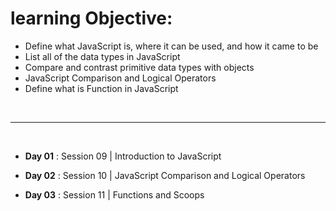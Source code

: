 # learning Objective:
- Define what JavaScript is, where it can be used, and how it came to be
- List all of the data types in JavaScript
- Compare and contrast primitive data types with objects
- JavaScript Comparison and Logical Operators
- Define what is Function in JavaScript 

<br/>

<hr/>

<br/>


- **Day 01** : Session 09 | Introduction to JavaScript

- **Day 02** : Session 10 | JavaScript Comparison and Logical Operators

- **Day 03** : Session 11 | Functions and Scoops
